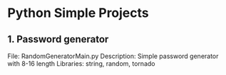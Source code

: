 # Python Simple Projects

## 1. Password generator
File: RandomGeneratorMain.py
Description: Simple password generator with 8-16 length
Libraries: string, random, tornado
